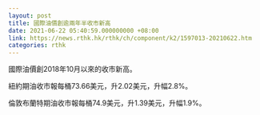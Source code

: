 ```yaml
---
layout: post
title: 國際油價創逾兩年半收市新高
date: 2021-06-22 05:40:59.000000000 +08:00
link: https://news.rthk.hk/rthk/ch/component/k2/1597013-20210622.htm
categories: rthk
---
```


國際油價創2018年10月以來的收市新高。

紐約期油收市報每桶73.66美元，升2.02美元，升幅2.8%。

倫敦布蘭特期油收市報每桶74.9美元，升1.39美元，升幅1.9%。
